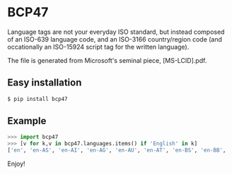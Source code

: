 # BCP47
Language tags are not your everyday ISO standard, but instead composed of an ISO-639 language code, and an ISO-3166 country/region code
(and occationally an ISO-15924 script tag for the written language).

The file is generated from Microsoft's seminal piece, [MS-LCID].pdf.

## Easy installation

```bash
$ pip install bcp47
```


## Example

```python
>>> import bcp47
>>> [v for k,v in bcp47.languages.items() if 'English' in k]
['en', 'en-AS', 'en-AI', 'en-AG', 'en-AU', 'en-AT', 'en-BS', 'en-BB', 'en-BE', 'en-BZ', 'en-BM', 'en-BW', 'en-IO', ...]
```

Enjoy!
